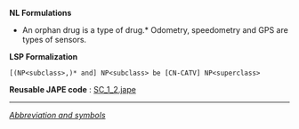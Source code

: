 __NL Formulations__ 



* An orphan drug is a type of drug.* Odometry, speedometry and GPS are types of sensors.


  

__LSP Formalization__ 




```
[(NP<subclass>,)* and] NP<subclass> be [CN-CATV] NP<superclass>

```


__Reusable JAPE code__ 
 :
 [SC\_1\_2.jape](../images/c/c1/SC_1_2.jape "SC 1 2.jape") 





---



_[Abbreviation and symbols](../../Community/LSPSymbols "Community:LSPSymbols")_